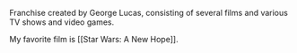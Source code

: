 Franchise created by George Lucas, consisting of several films and various TV shows and video games. 

My favorite film is [[Star Wars: A New Hope]]. 